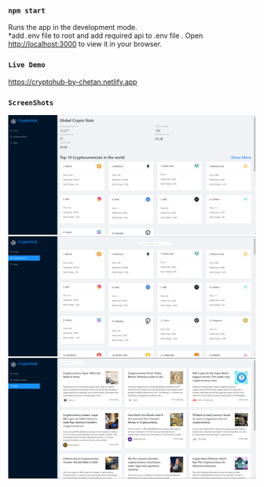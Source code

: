 ### `npm start`

Runs the app in the development mode.\
*add .env file to root and add required api to .env file .
Open [http://localhost:3000](http://localhost:3000) to view it in your browser.


### `Live Demo`
https://cryptohub-by-chetan.netlify.app


### `ScreenShots`
<img src="https://github.com/Chetandev16/CryptoHub/blob/master/ss1.png" target="_blank" alt=""></img>
<img src="https://github.com/Chetandev16/CryptoHub/blob/master/ss2.png" target="_blank" alt=""></img>
<img src="https://github.com/Chetandev16/CryptoHub/blob/master/ss3.png" target="_blank" alt=""></img>
